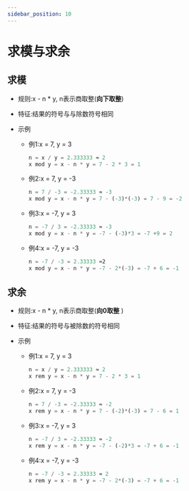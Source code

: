 ```yaml
---
sidebar_position: 10
---
```


# 求模与求余

## 求模

- 规则:x - n * y, n表示商取整(**向下取整**)

- 特征:结果的符号与与除数符号相同

- 示例

    - 例1:x = 7, y = 3

        ```js title="伪代码"
        n = x / y = 2.333333 ≈ 2
        x mod y = x - n * y = 7 - 2 * 3 = 1
        ```

        
    - 例2:x = 7, y = -3

        ```js title="伪代码"
        n = 7 / -3 = -2.33333 ≈ -3
        x mod y = x - n * y = 7 - (-3)*(-3) = 7 - 9 = -2
        ```

        
    - 例3:x = -7, y = 3

        ```js title="伪代码"
        n = -7 / 3 = -2.33333 ≈ -3
        x mod y = x - n * y = -7 - (-3)*3 = -7 +9 = 2
        ```

    - 例4:x = -7, y = -3

        ```js title="伪代码"
        n = -7 / -3 = 2.33333 ≈2
        x mod y = x - n * y = -7 - 2*(-3) = -7 + 6 = -1
        ```

## 求余

- 规则:x - n * y, n表示商取整(**向0取整** )

- 特征:结果的符号与被除数的符号相同

- 示例

    - 例1:x = 7, y = 3

        ```js title="伪代码"
        n = x / y = 2.333333 ≈ 2
        x rem y = x - n * y = 7 - 2 * 3 = 1
        ```       

    - 例2:x = 7, y = -3

        ```js title="伪代码"
        n = 7 / -3 = -2.33333 ≈ -2
        x rem y = x - n * y = 7 - (-2)*(-3) = 7 - 6 = 1
        ```

    - 例3:x = -7, y = 3

        ```js title="伪代码"
        n = -7 / 3 = -2.33333 ≈ -2
        x rem y = x - n * y = -7 - (-2)*3 = -7 + 6 = -1
        ```        

    - 例4:x = -7, y = -3

        ```js title="伪代码"
        n = -7 / -3 = 2.33333 ≈ 2
        x rem y = x - n * y = -7 - 2*(-3) = -7 + 6 = -1
        ```
